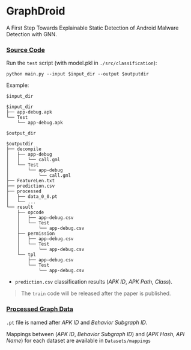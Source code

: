 # GraphDroid
A First Step Towards Explainable Static Detection of Android Malware Detection with GNN.

### [Source Code](https://github.com/MalwareDetection/GraphDroid/tree/master/src)

Run the `test` script (with model.pkl in `./src/classification`):

```shell
python main.py --input $input_dir --output $outputdir
```

Example: 

`$input_dir`

```shell
$input_dir
├── app-debug.apk
└── Test
    └── app-debug.apk
```

`$output_dir`

```shell
$outputdir
├── decompile
│   ├── app-debug
│   │   └── call.gml
│   └── Test
│       └── app-debug
│           └── call.gml
├── FeatureLen.txt
├── prediction.csv
├── processed
│   ├── data_0_0.pt
│   └── ...
└── result
    ├── opcode
    │   ├── app-debug.csv
    │   └── Test
    │       └── app-debug.csv
    ├── permission
    │   ├── app-debug.csv
    │   └── Test
    │       └── app-debug.csv
    └── tpl
        ├── app-debug.csv
        └── Test
            └── app-debug.csv
```

- `prediction.csv` classification results (*APK ID*, *APK Path*, *Class*).

> The `train` code will be released after the paper is published.

### [Processed Graph Data](https://github.com/MalwareDetection/GraphDroid/tree/master/Datasets)

`.pt` file is named after *APK ID* and *Behavior Subgraph ID*. 

Mappings between (*APK ID*, *Behavior Subgraph ID*) and (*APK Hash*, *API Name*) for each dataset are available in `Datasets/mappings`

